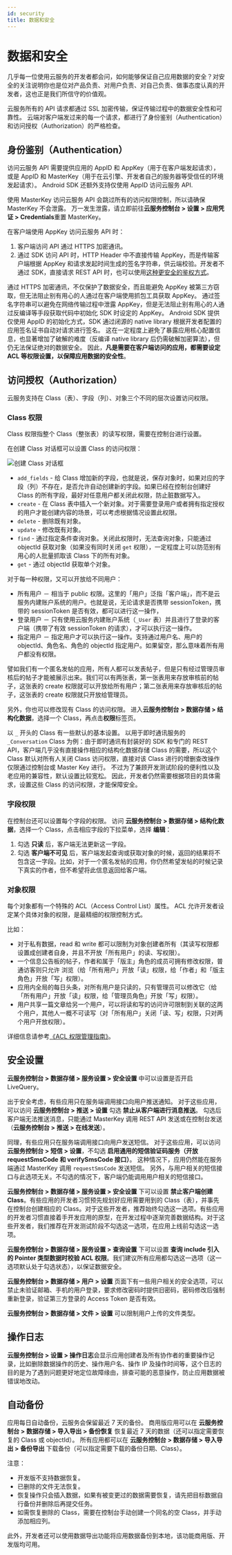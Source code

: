 ```yaml
---
id: security
title: 数据和安全 
---
```


# 数据和安全

几乎每一位使用云服务的开发者都会问，如何能够保证自己应用数据的安全？对安全的关注说明你也是位对产品负责、对用户负责、对自己负责、做事态度认真的开发者，这也正是我们所信守的价值观。

云服务所有的 API 请求都通过 SSL 加密传输，保证传输过程中的数据安全性和可靠性。
云端对客户端发过来的每一个请求，都进行了身份鉴别（Authentication）和访问授权（Authorization）的严格检查。

## 身份鉴别（Authentication）

访问云服务 API 需要提供应用的 AppID 和 AppKey（用于在客户端发起请求），或是 AppID 和 MasterKey（用于在云引擎、开发者自己的服务器等受信任的环境发起请求）。
Android SDK 还额外支持仅使用 AppID 访问云服务 API.

使用 MasterKey 访问云服务 API 会跳过所有的访问权限控制，所以请确保 MasterKey 不会泄露。
万一发生泄露，请立即前往**云服务控制台 > 设置 > 应用凭证 > Credentials**重置 MasterKey。

在客户端使用 AppKey 访问云服务 API 时：

1. 客户端访问 API 通过 HTTPS 加密通讯。
2. 通过 SDK 访问 API 时，HTTP Header 中不直接传输 AppKey，而是传输客户端根据 AppKey 和请求发起时间生成的签名字符串，供云端校验。开发者不通过 SDK，直接请求 REST API 时，也可以使用[这种更安全的鉴权方式](/sdk/storage/guide/rest#更安全的鉴权方式)。

通过 HTTPS 加密通讯，不仅保护了数据安全，而且能避免 AppKey 被第三方窃取，但无法阻止别有用心的人通过在客户端使用抓包工具获取 AppKey。
通过签名字符串可以避免在网络传输过程中泄露 AppKey，但是无法阻止别有用心的人通过反编译等手段获取代码中初始化 SDK 时设定的 AppKey。
Android SDK 提供仅使用 AppID 的初始化方式，SDK 通过闭源的 native library 根据开发者配置的应用签名证书自动对请求进行签名。
这在一定程度上避免了暴露应用核心配置信息，也显著增加了破解的难度（反编译 native library 后仍需破解加密算法），但仍无法保证绝对的数据安全。
因此，**凡是需要在客户端访问的应用，都需要设定 ACL 等权限设置，以保障应用数据的安全性**。

## 访问授权（Authorization）

云服务支持在 Class（表）、字段（列）、对象三个不同的层次设置访问权限。

### Class 权限

Class 权限指整个 Class（整张表）的读写权限，需要在控制台进行设置。

在创建 Class 对话框可以设置 Class 的访问权限：

![创建 Class 对话框](/img/security/class-permissions.png)

- `add_fields` - 给 Class 增加新的字段，也就是说，保存对象时，如果对应的字段（列）不存在，是否允许自动创建新的字段。如果已经在控制台创建好 Class 的所有字段，最好对任意用户都关闭此权限，防止脏数据写入。
- `create` - 在 Class 表中插入一个新对象。对于需要登录用户或者拥有指定授权的用户才能创建内容的场景，可以考虑根据情况设置此权限。
- `delete` - 删除既有对象。
- `update` - 修改既有对象。
- `find` - 通过指定条件查询对象。关闭此权限时，无法查询对象，只能通过 objectId 获取对象（如果没有同时关闭 `get` 权限），一定程度上可以防范别有用心的人批量抓取该 Class 下的所有对象。
- `get` - 通过 objectId 获取单个对象。

对于每一种权限，又可以开放给不同用户：

* 所有用户 － 相当于 public 权限。这里的「用户」泛指「客户端」，而不是云服务内建账户系统的用户。也就是说，无论请求是否携带 sessionToken，携带的 sessionToken 是否有效，都可以进行这一操作，
* 登录用户 － 只有使用云服务内建账户系统（`_User` 表）并且进行了登录的客户端（携带了有效 sessionToken 的请求），才可以执行这一操作。
* 指定用户 － 指定用户才可以执行这一操作。支持通过用户名、用户的 objectId、角色名、角色的 objectId 指定用户。如果留空，那么意味着所有用户都没有权限。

譬如我们有一个匿名发帖的应用，所有人都可以发表帖子，但是只有经过管理员审核后的帖子才能被展示出来。我们可以有两张表，第一张表用来存放审核前的帖子，这张表的 create 权限就可以开放给所有用户；第二张表用来存放审核后的帖子，这张表的 create 权限就只开放给管理员。

另外，你也可以修改现有 Class 的访问权限。
进入**云服务控制台 > 数据存储 > 结构化数据**，选择一个 Class，再点击**权限**标签页。

以 `_` 开头的 Class 有一些默认的基本设置。
以用于即时通讯服务的 `_Conversation` Class 为例：由于即时通讯有封装好的 SDK 和专门的 REST API，客户端几乎没有直接操作相应的结构化数据存储 Class 的需要，所以这个 Class 默认对所有人关闭 Class 访问权限，直接对该 Class 进行的增删查改操作仅限通过控制台或 Master Key 进行。
不过为了兼顾开发测试阶段的便利性以及老应用的兼容性，默认设置比较宽松。
因此，开发者仍然需要根据项目的具体需求，设置这些 Class 的访问权限，才能保障安全。

### 字段权限

在控制台还可以设置每个字段的权限。
访问 **云服务控制台 > 数据存储 > 结构化数据**，选择一个 Class，点击相应字段的下拉菜单，选择 **编辑**：

1. 勾选 **只读** 后，客户端无法更新这一字段。
2. 勾选 **客户端不可见** 后，客户端发起查询或获取对象的时候，返回的结果将不包含这一字段。比如，对于一个匿名发帖的应用，你仍然希望发帖的时候记录下真实的作者，但不希望将此信息返回给客户端。

### 对象权限

每个对象都有一个特殊的 ACL（Access Control List）属性。
ACL 允许开发者设定某个具体对象的权限，是最精细的权限控制方式。

比如：

* 对于私有数据，read 和 write 都可以限制为对象创建者所有（其读写权限都设置成创建者自身，并且不开放「所有用户」的读、写权限）。
* 一个信息公告板的帖子，作者和属于「版主」角色的成员可拥有修改权限，普通访客则只允许 浏览（给「所有用户」开放「读」权限，给「作者」和「版主角色」开放「写」权限）。
* 应用内全局的每日头条，对所有用户是只读的，只有管理员可以修改它（给「所有用户」开放「读」权限，给「管理员角色」开放「写」权限）。
* 用户共享一篇文章给另一个用户，可以将读和写的访问许可限制到关联的这两个用户，其他人一概不可读写（对「所有用户」关闭「读、写」权限，只对两个用户开放权限）。

详细信息请参考[《ACL 权限管理指南》](https://leancloud.cn/docs/acl-guide.html)。

## 安全设置


**云服务控制台 > 数据存储 > 服务设置 > 安全设置** 中可以设置是否开启 LiveQuery。

出于安全考虑，有些应用只在服务端调用接口向用户推送通知。
对于这些应用，可以访问 **云服务控制台 > 推送 > 设置** 勾选 **禁止从客户端进行消息推送**。
勾选后客户端无法推送消息，只能通过 MasterKey 调用 REST API 发送或在控制台发送（**云服务控制台 > 推送 > 在线发送**）。

同理，有些应用只在服务端调用接口向用户发送短信。
对于这些应用，可以访问 **云服务控制台 > 短信 > 设置**，不勾选 **启用通用的短信验证码服务（开放 requestSmsCode 和 verifySmsCode 接口）**。
这种情况下，应用仍然能在服务端通过 MasterKey 调用 `requestSmsCode` 发送短信。
另外，与用户相关的短信接口与此选项无关。不勾选的情况下，客户端仍能调用用户相关的短信接口。 





**云服务控制台 > 数据存储 > 服务设置 > 安全设置** 下可以设置 **禁止客户端创建 Class**。有些应用的开发者习惯预先规划好应用需要用到的 Class（表），并事先在控制台创建相应的 Class。对于这些开发者，推荐始终勾选这一选项。有些应用的开发者习惯直接着手开发应用的原型，在开发过程中逐渐完善数据结构。对于这些开发者，我们推荐在开发测试阶段不勾选这一选项，在应用上线前勾选这一选项。

**云服务控制台 > 数据存储 > 服务设置 > 查询设置** 下可以设置 **查询 include 引入的 Pointer 类型数据时校验 ACL 权限**。我们建议所有应用都勾选这一选项（这一选项默认处于勾选状态），以保证数据安全。

**云服务控制台 > 数据存储 > 用户 > 设置** 页面下有一些用户相关的安全选项，可以禁止未验证邮箱、手机的用户登录，要求修改密码时提供旧密码，密码修改后强制重新登录，验证第三方登录的 Access Token 是否有效。

**云服务控制台 > 数据存储 > 文件 > 设置** 可以限制用户上传的文件类型。

## 操作日志

**云服务控制台 > 设置 > 操作日志**会显示应用创建者及所有协作者的重要操作记录，比如删除数据操作的历史、操作用户名、操作 IP 及操作时间等，这个日志的目的是为了遇到问题更好地定位故障缘由，排查可能的恶意操作，防止应用数据被错误地改动。

## 自动备份

应用每日自动备份，云服务会保留最近 7 天的备份。
商用版应用可以在 **云服务控制台 > 数据存储 > 导入导出 > 备份恢复** 恢复最近 7 天的数据（还可以指定需要恢复的 Class 或 objectId）。
所有应用都可以在 **云服务控制台 > 数据存储 > 导入导出 > 备份导出** 下载备份（可以指定需要下载的备份日期、Class）。 

注意：

- 开发版不支持数据恢复。
- 已删除的文件无法恢复。
- 恢复操作只会插入数据，如果有被变更过的数据需要恢复，请先把目标数据自行备份并删除后再提交任务。
- 如需恢复删除的 Class，需要在控制台手动创建一个同名的空 Class，并手动添加相应列。

此外，开发者还可以使用数据导出功能将应用数据备份到本地，该功能商用版、开发版均可用。
